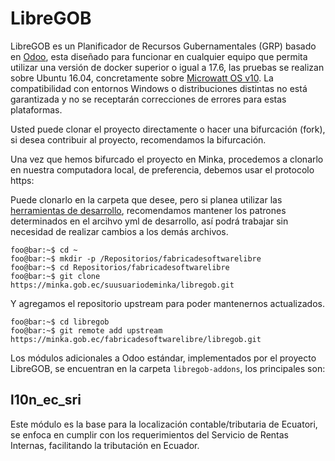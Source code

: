 # LibreGOB


LibreGOB es un Planificador de Recursos Gubernamentales (GRP) basado en <a href="https://www.odoo.com">Odoo</a>, esta diseñado para funcionar en cualquier equipo que permita utilizar una versión de docker superior o igual a 17.6, las pruebas se realizan sobre Ubuntu 16.04, concretamente sobre [Microwatt OS v10](http://planetwatt.com/new/index.php/downloads/). La compatibilidad con entornos Windows o distribuciones distintas no está garantizada y no se receptarán correcciones de errores para estas plataformas.

Usted puede clonar el proyecto directamente o hacer una bifurcación (fork), si desea contribuir al proyecto, recomendamos la bifurcación.

Una vez que hemos bifurcado el proyecto en Minka, procedemos a clonarlo en nuestra computadora local, de preferencia, debemos usar el protocolo https:

Puede clonarlo en la carpeta que desee, pero si planea utilizar las [herramientas de desarrollo](https://minka.gob.ec/fabricadesoftwarelibre/libregob-desarrollo/), recomendamos mantener los patrones determinados en el arcihvo yml de desarrollo, así podrá trabajar sin necesidad de realizar cambios a los demás archivos.

```console
foo@bar:~$ cd ~
foo@bar:~$ mkdir -p /Repositorios/fabricadesoftwarelibre
foo@bar:~$ cd Repositorios/fabricadesoftwarelibre
foo@bar:~$ git clone https://minka.gob.ec/suusuariodeminka/libregob.git
```

Y agregamos el repositorio upstream para poder mantenernos actualizados.

```console
foo@bar:~$ cd libregob
foo@bar:~$ git remote add upstream https://minka.gob.ec/fabricadesoftwarelibre/libregob.git
```

Los módulos adicionales a Odoo estándar, implementados por el proyecto LibreGOB, se encuentran en la carpeta `libregob-addons`, los principales son:

## l10n_ec_sri

Este módulo es la base para la localización contable/tributaria de Ecuatori, se enfoca en cumplir con los requerimientos del Servicio de Rentas Internas, facilitando la tributación en Ecuador.
